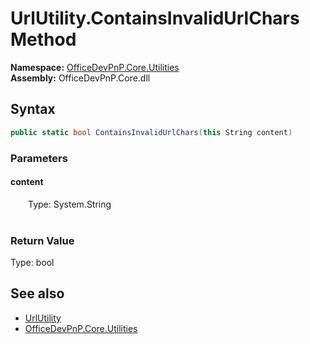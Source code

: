 # UrlUtility.ContainsInvalidUrlChars Method  
  

**Namespace:** [OfficeDevPnP.Core.Utilities](OfficeDevPnP.Core.Utilities.md)  
**Assembly:** OfficeDevPnP.Core.dll  
## Syntax
```C#
public static bool ContainsInvalidUrlChars(this String content)
```
### Parameters
#### content  
&emsp;&emsp;Type: System.String  
&emsp;&emsp;  

  

### Return Value
Type: bool  

## See also
- [UrlUtility](OfficeDevPnP.Core.Utilities.UrlUtility.md) 
- [OfficeDevPnP.Core.Utilities](OfficeDevPnP.Core.Utilities.md) 
